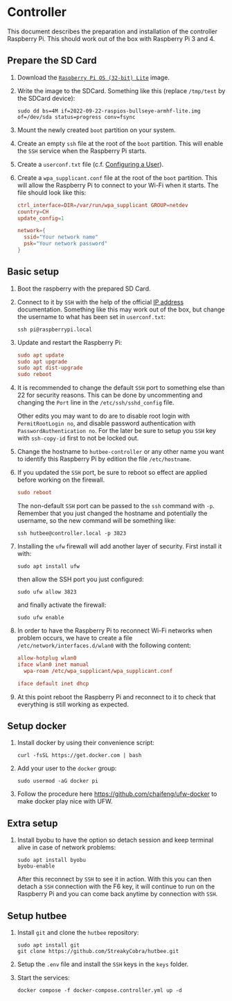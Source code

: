 # Controller

This document describes the preparation and installation of the controller
Raspberry Pi. This should work out of the box with Raspberry Pi 3 and 4.

## Prepare the SD Card

1. Download the [`Raspberry Pi OS (32-bit) Lite`][] image.

2. Write the image to the SDCard. Something like this (replace `/tmp/test` by
   the SDCard device):

   ```shell
   sudo dd bs=4M if=2022-09-22-raspios-bullseye-armhf-lite.img of=/dev/sda status=progress conv=fsync
   ```

3. Mount the newly created `boot` partition on your system.

4. Create an empty `ssh` file at the root of the `boot` partition. This will
   enable the `SSH` service when the Raspberry Pi starts.

5. Create a `userconf.txt` file (c.f. [Configuring a User][]).

6. Create a `wpa_supplicant.conf` file at the root of the `boot` partition. This
   will allow the Raspberry Pi to connect to your Wi-Fi when it starts. The file
   should look like this:

   ```conf
   ctrl_interface=DIR=/var/run/wpa_supplicant GROUP=netdev
   country=CH
   update_config=1

   network={
     ssid="Your network name"
     psk="Your network password"
   }
   ```

[`Raspberry Pi OS (32-bit) Lite`]: https://www.raspberrypi.org/downloads/raspberry-pi-os/
[Configuring a User]: https://www.raspberrypi.com/documentation/computers/configuration.html#configuring-a-user

## Basic setup

1. Boot the raspberry with the prepared SD Card.

2. Connect to it by `SSH` with the help of the official [IP address][]
   documentation. Something like this may work out of the box, but change the
   username to what has been set in `userconf.txt`:

   ```shell
   ssh pi@raspberrypi.local
   ```

3. Update and restart the Raspberry Pi:

   ```conf
   sudo apt update
   sudo apt upgrade
   sudo apt dist-upgrade
   sudo reboot
   ```

4. It is recommended to change the default `SSH` port to something else than 22
   for security reasons. This can be done by uncommenting and changing the
   `Port` line in the `/etc/ssh/sshd_config` file.

   Other edits you may want to do are to disable root login with
   `PermitRootLogin no`, and disable password authentication with
   `PasswordAuthentication no`. For the later be sure to setup you `SSH` key
   with `ssh-copy-id` first to not be locked out.

5. Change the hostname to `hutbee-controller` or any other name you want to identify
   this Raspberry Pi by edition the file `/etc/hostname`.

6. If you updated the `SSH` port, be sure to reboot so effect are applied before
   working on the firewall.

   ```conf
   sudo reboot
   ```

   The non-default `SSH` port can be passed to the `ssh` command with `-p`.
   Remember that you just changed the hostname and potentially the username, so
   the new command will be something like:

   ```shell
   ssh hutbee@controller.local -p 3823
   ```

7. Installing the `ufw` firewall will add another layer of security. First
   install it with:

   ```shell script
   sudo apt install ufw
   ```

   then allow the SSH port you just configured:

   ```shell
   sudo ufw allow 3823
   ```

   and finally activate the firewall:

   ```shell
   sudo ufw enable
   ```

8. In order to have the Raspberry Pi to reconnect Wi-Fi networks when problem
   occurs, we have to create a file `/etc/network/interfaces.d/wlan0` with the
   following content:

   ```conf
   allow-hotplug wlan0
   iface wlan0 inet manual
     wpa-roam /etc/wpa_supplicant/wpa_supplicant.conf

   iface default inet dhcp
   ```

9. At this point reboot the Raspberry Pi and reconnect to it to check that
    everything is still working as expected.

[IP address]: https://www.raspberrypi.org/documentation/remote-access/ip-address.md
[change the default username]: https://raspberrypi.stackexchange.com/a/27657

## Setup docker

1. Install docker by using their convenience script:

   ```shell
   curl -fsSL https://get.docker.com | bash
   ```

2. Add your user to the `docker` group:

   ```shell
   sudo usermod -aG docker pi
   ```

3. Follow the procedure here https://github.com/chaifeng/ufw-docker to make
   docker play nice with UFW.

## Extra setup

1. Install byobu to have the option so detach session and keep terminal alive
   in case of network problems:

   ```shell
   sudo apt install byobu
   byobu-enable
   ```

   After this reconnect by `SSH` to see it in action. With this you can then
   detach a `SSH` connection with the F6 key, it will continue to run on the
   Raspberry Pi and you can come back anytime by connection with `SSH`.


## Setup hutbee

1. Install `git` and clone the `hutbee` repository:

   ```shell
   sudo apt install git
   git clone https://github.com/StreakyCobra/hutbee.git
   ```

2. Setup the `.env` file and install the `SSH` keys in the `keys` folder.

3. Start the services:

   ```shell
   docker compose -f docker-compose.controller.yml up -d
   ```

